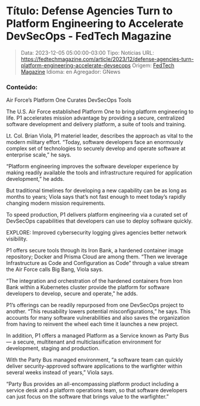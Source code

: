 # Título: Defense Agencies Turn to Platform Engineering to Accelerate DevSecOps - FedTech Magazine

>Data: 2023-12-05 05:00:00-03:00
>Tipo: Notícias
>URL: https://fedtechmagazine.com/article/2023/12/defense-agencies-turn-platform-engineering-accelerate-devsecops
>Origem: [FedTech Magazine](https://fedtechmagazine.com)
>Idioma: en
>Agregador: GNews

### Conteúdo:

Air Force’s Platform One Curates DevSecOps Tools

The U.S. Air Force established Platform One to bring platform engineering to life. P1 accelerates mission advantage by providing a secure, centralized software development and delivery platform, a suite of tools and training.

Lt. Col. Brian Viola, P1 materiel leader, describes the approach as vital to the modern military effort. “Today, software developers face an enormously complex set of technologies to securely develop and operate software at enterprise scale,” he says.

“Platform engineering improves the software developer experience by making readily available the tools and infrastructure required for application development,” he adds.

But traditional timelines for developing a new capability can be as long as months to years; Viola says that’s not fast enough to meet today’s rapidly changing modern mission requirements.

To speed production, P1 delivers platform engineering via a curated set of DevSecOps capabilities that developers can use to deploy software quickly.

EXPLORE: Improved cybersecurity logging gives agencies better network visibility.

P1 offers secure tools through its Iron Bank, a hardened container image repository; Docker and Prisma Cloud are among them. “Then we leverage Infrastructure as Code and Configuration as Code” through a value stream the Air Force calls Big Bang, Viola says.

“The integration and orchestration of the hardened containers from Iron Bank within a Kubernetes cluster provide the platform for software developers to develop, secure and operate,” he adds.

P1’s offerings can be readily repurposed from one DevSecOps project to another. “This reusability lowers potential misconfigurations,” he says. This accounts for many software vulnerabilities and also saves the organization from having to reinvent the wheel each time it launches a new project.

In addition, P1 offers a managed Platform as a Service known as Party Bus — a secure, multitenant and multiclassification environment for development, staging and production.

With the Party Bus managed environment, “a software team can quickly deliver security-approved software applications to the warfighter within several weeks instead of years,” Viola says.

“Party Bus provides an all-encompassing platform product including a service desk and a platform operations team, so that software developers can just focus on the software that brings value to the warfighter.”
